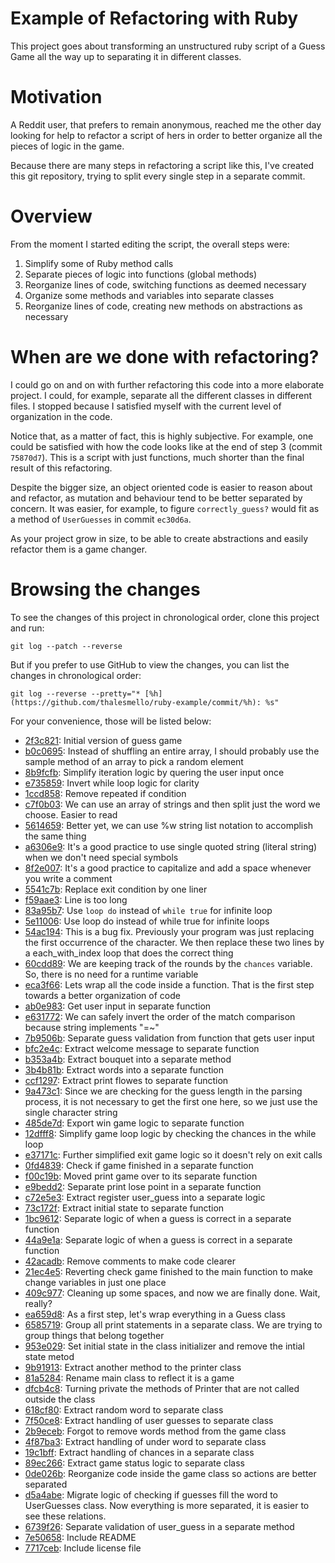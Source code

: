 # Example of Refactoring with Ruby

This project goes about transforming an unstructured ruby script of a Guess
Game all the way up to separating it in different classes.

# Motivation

A Reddit user, that prefers to remain anonymous, reached me the
other day looking for help to refactor a script of hers in order to better
organize all the pieces of logic in the game.

Because there are many steps in refactoring a script like this, I've created
this git repository, trying to split every single step in a separate commit.

# Overview

From the moment I started editing the script, the overall steps were:

1. Simplify some of Ruby method calls
2. Separate pieces of logic into functions (global methods)
3. Reorganize lines of code, switching functions as deemed necessary
4. Organize some methods and variables into separate classes
5. Reorganize lines of code, creating new methods on abstractions as necessary

# When are we done with refactoring?

I could go on and on with further refactoring this code into a more elaborate
project. I could, for example, separate all the different classes in different
files. I stopped because I satisfied myself with the current level of
organization in the code.

Notice that, as a matter of fact, this is highly subjective. For example, one could
be satisfied with how the code looks like at the end of step 3 (commit `75870d7`).
This is a script with just functions, much shorter than the final result of this
refactoring.

Despite the bigger size, an object oriented code is easier to reason about and refactor,
as mutation and behaviour tend to be better separated by concern. It was easier, for example,
to figure `correctly_guess?` would fit as a method of `UserGuesses` in commit `ec30d6a`.

As your project grow in size, to be able to create abstractions and easily
refactor them is a game changer.

# Browsing the changes

To see the changes of this project in chronological order, clone this project and run:

    git log --patch --reverse

But if you prefer to use GitHub to view the changes, you can list the changes
in chronological order:

    git log --reverse --pretty="* [%h](https://github.com/thalesmello/ruby-example/commit/%h): %s"

For your convenience, those will be listed below:

* [2f3c821](https://github.com/thalesmello/ruby-example/commit/2f3c821): Initial version of guess game
* [b0c0695](https://github.com/thalesmello/ruby-example/commit/b0c0695): Instead of shuffling an entire array, I should probably use the sample method of an array to pick a random element
* [8b9fcfb](https://github.com/thalesmello/ruby-example/commit/8b9fcfb): Simplify iteration logic by quering the user input once
* [e735859](https://github.com/thalesmello/ruby-example/commit/e735859): Invert while loop logic for clarity
* [1ccd858](https://github.com/thalesmello/ruby-example/commit/1ccd858): Remove repeated if condition
* [c7f0b03](https://github.com/thalesmello/ruby-example/commit/c7f0b03): We can use an array of strings and then split just the word we choose. Easier to read
* [5614659](https://github.com/thalesmello/ruby-example/commit/5614659): Better yet, we can use %w string list notation to accomplish the same thing
* [a6306e9](https://github.com/thalesmello/ruby-example/commit/a6306e9): It's a good practice to use single quoted string (literal string) when we don't need special symbols
* [8f2e007](https://github.com/thalesmello/ruby-example/commit/8f2e007): It's a good practice to capitalize and add a space whenever you write a comment
* [5541c7b](https://github.com/thalesmello/ruby-example/commit/5541c7b): Replace exit condition by one liner
* [f59aae3](https://github.com/thalesmello/ruby-example/commit/f59aae3): Line is too long
* [83a95b7](https://github.com/thalesmello/ruby-example/commit/83a95b7): Use `loop do` instead of `while true` for infinite loop
* [5e11006](https://github.com/thalesmello/ruby-example/commit/5e11006): Use loop do instead of while true for infinite loops
* [54ac194](https://github.com/thalesmello/ruby-example/commit/54ac194): This is a bug fix. Previously your program was just replacing the first occurrence of the character. We then replace these two lines by a each_with_index loop that does the correct thing
* [60cdd89](https://github.com/thalesmello/ruby-example/commit/60cdd89): We are keeping track of the rounds by the `chances` variable. So, there is no need for a runtime variable
* [eca3f66](https://github.com/thalesmello/ruby-example/commit/eca3f66): Lets wrap all the code inside a function. That is the first step towards a better organization of code
* [ab0e983](https://github.com/thalesmello/ruby-example/commit/ab0e983): Get user input in separate function
* [e631772](https://github.com/thalesmello/ruby-example/commit/e631772): We can safely invert the order of the match comparison because string implements "=~"
* [7b9506b](https://github.com/thalesmello/ruby-example/commit/7b9506b): Separate guess validation from function that gets user input
* [bfc2e4c](https://github.com/thalesmello/ruby-example/commit/bfc2e4c): Extract welcome message to separate function
* [b353a4b](https://github.com/thalesmello/ruby-example/commit/b353a4b): Extract bouquet into a separate method
* [3b4b81b](https://github.com/thalesmello/ruby-example/commit/3b4b81b): Extract words into a separate function
* [ccf1297](https://github.com/thalesmello/ruby-example/commit/ccf1297): Extract print flowes to separate function
* [9a473c1](https://github.com/thalesmello/ruby-example/commit/9a473c1): Since we are checking for the guess length in the parsing process, it is not necessary to get the first one here, so we just use the single character string
* [485de7d](https://github.com/thalesmello/ruby-example/commit/485de7d): Export win game logic to separate function
* [12dfff8](https://github.com/thalesmello/ruby-example/commit/12dfff8): Simplify game loop logic by checking the chances in the while loop
* [e37171c](https://github.com/thalesmello/ruby-example/commit/e37171c): Further simplified exit game logic so it doesn't rely on exit calls
* [0fd4839](https://github.com/thalesmello/ruby-example/commit/0fd4839): Check if game finished in a separate function
* [f00c19b](https://github.com/thalesmello/ruby-example/commit/f00c19b): Moved print game over to its separate function
* [e9bedd2](https://github.com/thalesmello/ruby-example/commit/e9bedd2): Separate print lose point in a separate function
* [c72e5e3](https://github.com/thalesmello/ruby-example/commit/c72e5e3): Extract register user_guess into a separate logic
* [73c172f](https://github.com/thalesmello/ruby-example/commit/73c172f): Extract initial state to separate function
* [1bc9612](https://github.com/thalesmello/ruby-example/commit/1bc9612): Separate logic of when a guess is correct in a separate function
* [44a9e1a](https://github.com/thalesmello/ruby-example/commit/44a9e1a): Separate logic of when a guess is correct in a separate function
* [42acadb](https://github.com/thalesmello/ruby-example/commit/42acadb): Remove comments to make code clearer
* [21ec4e5](https://github.com/thalesmello/ruby-example/commit/21ec4e5): Reverting check game finished to the main function to make change variables in just one place
* [409c977](https://github.com/thalesmello/ruby-example/commit/409c977): Cleaning up some spaces, and now we are finally done. Wait, really?
* [ea659d8](https://github.com/thalesmello/ruby-example/commit/ea659d8): As a first step, let's wrap everything in a Guess class
* [6585719](https://github.com/thalesmello/ruby-example/commit/6585719): Group all print statements in a separate class. We are trying to group things that belong together
* [953e029](https://github.com/thalesmello/ruby-example/commit/953e029): Set initial state in the class initializer and remove the intial state metod
* [9b91913](https://github.com/thalesmello/ruby-example/commit/9b91913): Extract another method to the printer class
* [81a5284](https://github.com/thalesmello/ruby-example/commit/81a5284): Rename main class to reflect it is a game
* [dfcb4c8](https://github.com/thalesmello/ruby-example/commit/dfcb4c8): Turning private the methods of Printer that are not called outside the class
* [618cf80](https://github.com/thalesmello/ruby-example/commit/618cf80): Extract random word to separate class
* [7f50ce8](https://github.com/thalesmello/ruby-example/commit/7f50ce8): Extract handling of user guesses to separate class
* [2b9eceb](https://github.com/thalesmello/ruby-example/commit/2b9eceb): Forgot to remove words method from the game class
* [4f87ba3](https://github.com/thalesmello/ruby-example/commit/4f87ba3): Extract handling of under word to separate class
* [19c1bff](https://github.com/thalesmello/ruby-example/commit/19c1bff): Extract handling of chances in a separate class
* [89ec266](https://github.com/thalesmello/ruby-example/commit/89ec266): Extract game status logic to separate class
* [0de026b](https://github.com/thalesmello/ruby-example/commit/0de026b): Reorganize code inside the game class so actions are better separated
* [d5a4abe](https://github.com/thalesmello/ruby-example/commit/d5a4abe): Migrate logic of checking if guesses fill the word to UserGuesses class. Now everything is more separated, it is easier to see these relations.
* [6739f26](https://github.com/thalesmello/ruby-example/commit/6739f26): Separate validation of user_guess in a separate method
* [7e50658](https://github.com/thalesmello/ruby-example/commit/7e50658): Include README
* [7717ceb](https://github.com/thalesmello/ruby-example/commit/7717ceb): Include license file

